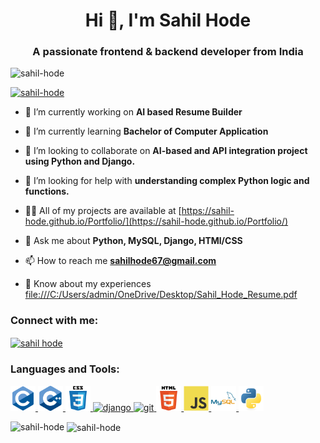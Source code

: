<h1 align="center">Hi 👋, I'm Sahil Hode</h1>
<h3 align="center">A passionate frontend & backend developer from India</h3>

<p align="left"> <img src="https://komarev.com/ghpvc/?username=sahil-hode&label=Profile%20views&color=0e75b6&style=flat" alt="sahil-hode" /> </p>

<p align="left"> <a href="https://github.com/ryo-ma/github-profile-trophy"><img src="https://github-profile-trophy.vercel.app/?username=sahil-hode" alt="sahil-hode" /></a> </p>

- 🔭 I’m currently working on **AI based Resume Builder**

- 🌱 I’m currently learning **Bachelor of Computer Application**

- 👯 I’m looking to collaborate on **AI-based and API integration project using Python and Django.**

- 🤝 I’m looking for help with **understanding complex Python logic and functions.**

- 👨‍💻 All of my projects are available at [https://sahil-hode.github.io/Portfolio/](https://sahil-hode.github.io/Portfolio/)

- 💬 Ask me about **Python, MySQL, Django, HTMl/CSS**

- 📫 How to reach me **sahilhode67@gmail.com**

- 📄 Know about my experiences [file:///C:/Users/admin/OneDrive/Desktop/Sahil_Hode_Resume.pdf](file:///C:/Users/admin/OneDrive/Desktop/Sahil_Hode_Resume.pdf)

<h3 align="left">Connect with me:</h3>
<p align="left">
<a href="https://linkedin.com/in/sahil hode" target="blank"><img align="center" src="https://raw.githubusercontent.com/rahuldkjain/github-profile-readme-generator/master/src/images/icons/Social/linked-in-alt.svg" alt="sahil hode" height="30" width="40" /></a>
</p>

<h3 align="left">Languages and Tools:</h3>
<p align="left"> <a href="https://www.cprogramming.com/" target="_blank" rel="noreferrer"> <img src="https://raw.githubusercontent.com/devicons/devicon/master/icons/c/c-original.svg" alt="c" width="40" height="40"/> </a> <a href="https://www.w3schools.com/cpp/" target="_blank" rel="noreferrer"> <img src="https://raw.githubusercontent.com/devicons/devicon/master/icons/cplusplus/cplusplus-original.svg" alt="cplusplus" width="40" height="40"/> </a> <a href="https://www.w3schools.com/css/" target="_blank" rel="noreferrer"> <img src="https://raw.githubusercontent.com/devicons/devicon/master/icons/css3/css3-original-wordmark.svg" alt="css3" width="40" height="40"/> </a> <a href="https://www.djangoproject.com/" target="_blank" rel="noreferrer"> <img src="https://cdn.worldvectorlogo.com/logos/django.svg" alt="django" width="40" height="40"/> </a> <a href="https://git-scm.com/" target="_blank" rel="noreferrer"> <img src="https://www.vectorlogo.zone/logos/git-scm/git-scm-icon.svg" alt="git" width="40" height="40"/> </a> <a href="https://www.w3.org/html/" target="_blank" rel="noreferrer"> <img src="https://raw.githubusercontent.com/devicons/devicon/master/icons/html5/html5-original-wordmark.svg" alt="html5" width="40" height="40"/> </a> <a href="https://developer.mozilla.org/en-US/docs/Web/JavaScript" target="_blank" rel="noreferrer"> <img src="https://raw.githubusercontent.com/devicons/devicon/master/icons/javascript/javascript-original.svg" alt="javascript" width="40" height="40"/> </a> <a href="https://www.mysql.com/" target="_blank" rel="noreferrer"> <img src="https://raw.githubusercontent.com/devicons/devicon/master/icons/mysql/mysql-original-wordmark.svg" alt="mysql" width="40" height="40"/> </a> <a href="https://www.python.org" target="_blank" rel="noreferrer"> <img src="https://raw.githubusercontent.com/devicons/devicon/master/icons/python/python-original.svg" alt="python" width="40" height="40"/> </a> </p>

<p><img align="left" src="https://github-readme-stats.vercel.app/api/top-langs?username=sahil-hode&show_icons=true&locale=en&layout=compact" alt="sahil-hode" /></p>

<p>&nbsp;<img align="center" src="https://github-readme-stats.vercel.app/api?username=sahil-hode&show_icons=true&locale=en" alt="sahil-hode" /></p>
